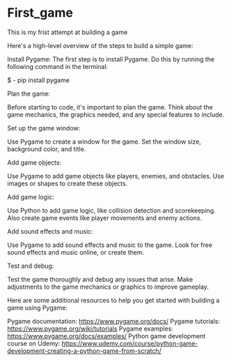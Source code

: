 # First_game

This is my frist attempt at building a game

Here's a high-level overview of the steps to build a simple game:

Install Pygame: The first step is to install Pygame. Do this by running the following command
in the terminal:

$ - pip install pygame


Plan the game: 

Before starting to code, it's important to plan the game. Think about the game mechanics, 
the graphics needed, and any special features to include.

        
Set up the game window:
    
Use Pygame to create a window for the game. Set the window size, background color, and title.


Add game objects:
        
Use Pygame to add game objects like players, enemies, and obstacles. Use images or shapes to 
create these objects.


Add game logic:
    
Use Python to add game logic, like collision detection and scorekeeping. Also create game events
like player movements and enemy actions.


Add sound effects and music:
    
Use Pygame to add sound effects and music to the game. Look for free sound effects and music online, or create them.


Test and debug:
    
Test the game thoroughly and debug any issues that arise. Make adjustments to the game mechanics 
or graphics to improve gameplay.

Here are some additional resources to help you get started with building a game using Pygame:

Pygame documentation: https://www.pygame.org/docs/
Pygame tutorials: https://www.pygame.org/wiki/tutorials
Pygame examples: https://www.pygame.org/docs/examples/
Python game development course on Udemy: https://www.udemy.com/course/python-game-development-creating-a-python-game-from-scratch/
